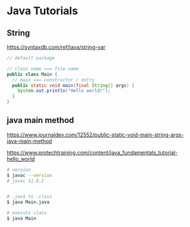 # Java Tutorials

## String

https://syntaxdb.com/ref/java/string-var


```java
// default package

// class name === file name
public class Main {
  // main === constructor / entry
  public static void main(final String[] args) {
    System.out.println("Hello world!");
  }
}

```

## java main method

https://www.journaldev.com/12552/public-static-void-main-string-args-java-main-method

https://www.protechtraining.com/content/java_fundamentals_tutorial-hello_world


```sh
# version
$ javac --version
# javac 11.0.2


# .java to .class
$ java Main.java

# execute class
$ java Main

```
